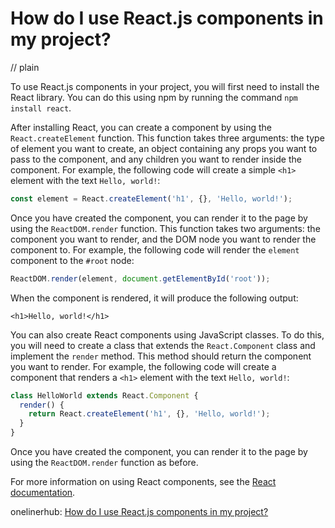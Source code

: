 # How do I use React.js components in my project?
// plain

To use React.js components in your project, you will first need to install the React library. You can do this using npm by running the command `npm install react`.

After installing React, you can create a component by using the `React.createElement` function. This function takes three arguments: the type of element you want to create, an object containing any props you want to pass to the component, and any children you want to render inside the component. For example, the following code will create a simple `<h1>` element with the text `Hello, world!`:

```js
const element = React.createElement('h1', {}, 'Hello, world!');
```

Once you have created the component, you can render it to the page by using the `ReactDOM.render` function. This function takes two arguments: the component you want to render, and the DOM node you want to render the component to. For example, the following code will render the `element` component to the `#root` node:

```js
ReactDOM.render(element, document.getElementById('root'));
```

When the component is rendered, it will produce the following output:

```
<h1>Hello, world!</h1>
```

You can also create React components using JavaScript classes. To do this, you will need to create a class that extends the `React.Component` class and implement the `render` method. This method should return the component you want to render. For example, the following code will create a component that renders a `<h1>` element with the text `Hello, world!`:

```js
class HelloWorld extends React.Component {
  render() {
    return React.createElement('h1', {}, 'Hello, world!');
  }
}
```

Once you have created the component, you can render it to the page by using the `ReactDOM.render` function as before.

For more information on using React components, see the [React documentation](https://reactjs.org/docs/getting-started.html).

onelinerhub: [How do I use React.js components in my project?](https://onelinerhub.com/reactjs/how-do-i-use-react-js-components-in-my-project)